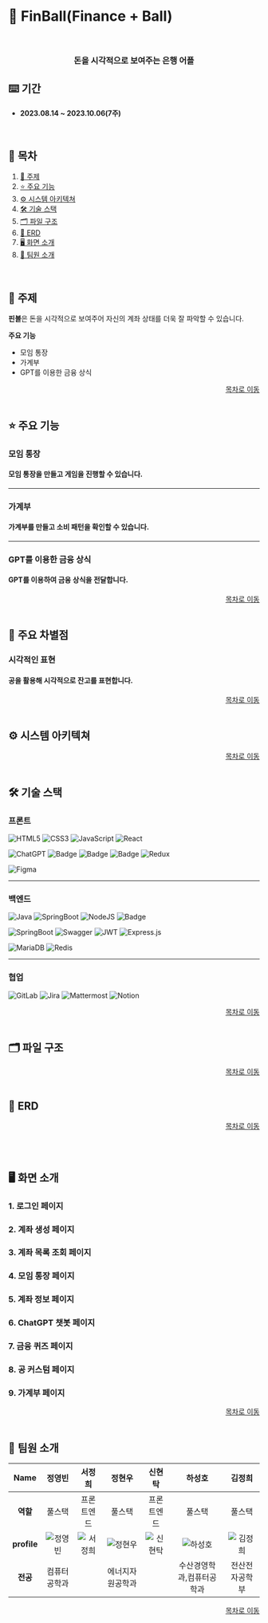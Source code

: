 # 🏫 FinBall(Finance + Ball)

<br/>

<div align="center">
  <h3>돈을 시각적으로 보여주는 은행 어플</h3>
</div>

## ⌨️ 기간

- **2023.08.14 ~ 2023.10.06(7주)**

<a name="tableContents"></a>

<br/>

## 🔎 목차

1. <a href="#subject">🎯 주제</a>
1. <a href="#mainContents">⭐️ 주요 기능</a>
1. <a href="#systemArchitecture">⚙ 시스템 아키텍쳐</a>
1. <a href="#skills">🛠️ 기술 스택</a>
1. <a href="#directories">🗂️ 파일 구조</a>
1. <a href="#erd">💾 ERD</a>
1. <a href="#contents">🖥️ 화면 소개</a>
1. <a href="#developers">👥 팀원 소개</a>

<br/>

<!------- 주제 시작 -------->

## 🎯 주제

<a name="subject"></a>

**핀볼**은 돈을 시각적으로 보여주어 자신의 계좌 상태를 더욱 잘 파악할 수 있습니다.

**주요 기능**

- 모임 통장
- 가계부
- GPT를 이용한 금융 상식

<div align="right"><a href="#tableContents">목차로 이동</a></div>

<br/>

<!------- 주요 기능 시작 -------->

## ⭐️ 주요 기능

<a name="mainContents"></a>

### 모임 통장

<h4> 모임 통장을 만들고 게임을 진행할 수 있습니다.</h4>

---

### 가계부

<h4>가계부를 만들고 소비 패턴을 확인할 수 있습니다.</h4>

---

### GPT를 이용한 금융 상식

<h4>GPT를 이용하여 금융 상식을 전달합니다.</h4>

<div align="right"><a href="#tableContents">목차로 이동</a></div>

<br/>

## 🌟 주요 차별점

### 시각적인 표현

<h4>공을 활용해 시각적으로 잔고를 표현합니다.</h4>

<div align="right"><a href="#tableContents">목차로 이동</a></div>

<br/>

<!------- 시스템 아키텍쳐 시작 -------->

## ⚙ 시스템 아키텍쳐

<a name="systemArchitecture"></a>

<div align="right"><a href="#tableContents">목차로 이동</a></div>

<br/>

<!------- 기술 스택 시작 -------->

## 🛠️ 기술 스택

<a name="skills"></a>

### 프론트

![HTML5](https://img.shields.io/badge/html5-%23E34F26.svg?style=for-the-badge&logo=html5&logoColor=white)
![CSS3](https://img.shields.io/badge/css3-%231572B6.svg?style=for-the-badge&logo=css3&logoColor=white)
![JavaScript](https://img.shields.io/badge/javascript-%23323330.svg?style=for-the-badge&logo=javascript&logoColor=%23F7DF1E)
![React](https://img.shields.io/badge/react-%2320232a.svg?style=for-the-badge&logo=react&logoColor=%2361DAFB)

![ChatGPT](https://img.shields.io/badge/chatGPT-74aa9c?style=for-the-badge&logo=openai&logoColor=white)
![Badge](https://img.shields.io/badge/CLOVA-lightgreen.svg?style=for-the-badge)
![Badge](https://img.shields.io/badge/Karlo-blue.svg?style=for-the-badge)
![Badge](https://img.shields.io/badge/TeachableMacine-lightblue.svg?style=for-the-badge)
![Redux](https://img.shields.io/badge/redux-%23593d88.svg?style=for-the-badge&logo=redux&logoColor=white)

![Figma](https://img.shields.io/badge/figma-%23F24E1E.svg?style=for-the-badge&logo=figma&logoColor=white)

---

### 백엔드

![Java](https://img.shields.io/badge/java-%23ED8B00.svg?style=for-the-badge&logo=openjdk&logoColor=white)
![SpringBoot](https://img.shields.io/badge/springboot-6DB33F?style=for-the-badge&logo=springboot&logoColor=white)
![NodeJS](https://img.shields.io/badge/node.js-6DA55F?style=for-the-badge&logo=node.js&logoColor=white)
![Badge](https://img.shields.io/badge/Openvidu-lightgreen.svg?style=for-the-badge)

![SpringBoot](https://img.shields.io/badge/springsecurity-6DB33F?style=for-the-badge&logo=springsecurity&logoColor=white)
![Swagger](https://img.shields.io/badge/-Swagger-%23Clojure?style=for-the-badge&logo=swagger&logoColor=white)
![JWT](https://img.shields.io/badge/JWT-black?style=for-the-badge&logo=JSON%20web%20tokens)
![Express.js](https://img.shields.io/badge/express.js-%23404d59.svg?style=for-the-badge&logo=express&logoColor=%2361DAFB)

![MariaDB](https://img.shields.io/badge/MariaDB-003545?style=for-the-badge&logo=mariadb&logoColor=white)
![Redis](https://img.shields.io/badge/redis-%23DD0031.svg?style=for-the-badge&logo=redis&logoColor=white)

---

### 협업

![GitLab](https://img.shields.io/badge/gitlab-FC6D26.svg?style=for-the-badge&logo=gitlab&logoColor=white)
![Jira](https://img.shields.io/badge/jira-%230A0FFF.svg?style=for-the-badge&logo=jira&logoColor=white)
![Mattermost](https://img.shields.io/badge/mattermost-0058CC.svg?style=for-the-badge&logo=mattermost&logoColor=white)
![Notion](https://img.shields.io/badge/Notion-000000.svg?style=for-the-badge&logo=notion&logoColor=white)

<div align="right"><a href="#tableContents">목차로 이동</a></div>

<br/>

<!------- 파일 구조 시작 -------->

## 🗂️ 파일 구조

<a name="directories"></a>

<!-- ### 프론트

<details>
  <summary>
    자세히
  </summary>

```
📦frontend
 ┣ 📂openCV
 ┣ 📂public
 ┃ ┣ 📂images
 ┣ 📂src
 ┃ ┣ 📂assets
 ┃ ┃ ┣ 📂fonts
 ┃ ┃ ┗ 📂images
 ┃ ┣ 📂components
 ┃ ┣ 📂models
 ┃ ┣ 📂pages
 ┃ ┃ ┣ 📂Common
 ┃ ┃ ┃ ┣ 📂api
 ┃ ┃ ┃ ┣ 📂hooks
 ┃ ┃ ┣ 📂Government
 ┃ ┃ ┃ ┣ 📂ClassPage
 ┃ ┃ ┃ ┣ 📂components
 ┃ ┃ ┃ ┃ ┣ 📂Modal
 ┃ ┃ ┃ ┃ ┃ ┣ 📂AddStudyClass
 ┃ ┃ ┃ ┃ ┃ ┗ 📂StudentModal
 ┃ ┃ ┃ ┣ 📂MainPage
 ┃ ┃ ┃ ┣ 📂StudentPage
 ┃ ┃ ┃ ┣ 📂TeacherPage
 ┃ ┃ ┣ 📂Live
 ┃ ┃ ┣ 📂Student
 ┃ ┃ ┃ ┣ 📂my_model
 ┃ ┃ ┗ 📂Teacher
 ┃ ┣ 📂store
 ┃ ┃ ┣ 📂actions
 ┃ ┃ ┣ 📂reducers
 ┣ 📜.gitignore
 ┣ 📜Dockerfile
 ┣ 📜nginx.conf
 ┣ 📜package-lock.json
 ┣ 📜package.json
 ┗ 📜README.md
```

</details>

### 백엔드 서버 - 메인 서버

<details>
  <summary>
    자세히
  </summary>

```
📦http
 ┣ 📂src
 ┃ ┣ 📂main
 ┃ ┃ ┣ 📂java
 ┃ ┃ ┃ ┗ 📂com
 ┃ ┃ ┃ ┃ ┗ 📂ssafy
 ┃ ┃ ┃ ┃ ┃ ┗ 📂http
 ┃ ┃ ┃ ┃ ┃ ┃ ┣ 📂apis
 ┃ ┃ ┃ ┃ ┃ ┃ ┃ ┣ 📂auth
 ┃ ┃ ┃ ┃ ┃ ┃ ┃ ┃ ┣ 📂controllers
 ┃ ┃ ┃ ┃ ┃ ┃ ┃ ┃ ┣ 📂dtos
 ┃ ┃ ┃ ┃ ┃ ┃ ┃ ┃ ┣ 📂requests
 ┃ ┃ ┃ ┃ ┃ ┃ ┃ ┃ ┣ 📂responses
 ┃ ┃ ┃ ┃ ┃ ┃ ┃ ┃ ┗ 📂services
 ┃ ┃ ┃ ┃ ┃ ┃ ┃ ┣ 📂classes
 ┃ ┃ ┃ ┃ ┃ ┃ ┃ ┃ ┣ 📂controllers
 ┃ ┃ ┃ ┃ ┃ ┃ ┃ ┃ ┣ 📂entities
 ┃ ┃ ┃ ┃ ┃ ┃ ┃ ┃ ┣ 📂repositories
 ┃ ┃ ┃ ┃ ┃ ┃ ┃ ┃ ┣ 📂requests
 ┃ ┃ ┃ ┃ ┃ ┃ ┃ ┃ ┣ 📂responses
 ┃ ┃ ┃ ┃ ┃ ┃ ┃ ┃ ┗ 📂services
 ┃ ┃ ┃ ┃ ┃ ┃ ┃ ┣ 📂commoncodes
 ┃ ┃ ┃ ┃ ┃ ┃ ┃ ┃ ┣ 📂entities
 ┃ ┃ ┃ ┃ ┃ ┃ ┃ ┣ 📂deploy
 ┃ ┃ ┃ ┃ ┃ ┃ ┃ ┃ ┗ 📂controllers
 ┃ ┃ ┃ ┃ ┃ ┃ ┃ ┣ 📂diaries
 ┃ ┃ ┃ ┃ ┃ ┃ ┃ ┃ ┣ 📂controllers
 ┃ ┃ ┃ ┃ ┃ ┃ ┃ ┃ ┣ 📂entities
 ┃ ┃ ┃ ┃ ┃ ┃ ┃ ┃ ┣ 📂repositories
 ┃ ┃ ┃ ┃ ┃ ┃ ┃ ┃ ┣ 📂requests
 ┃ ┃ ┃ ┃ ┃ ┃ ┃ ┃ ┣ 📂responses
 ┃ ┃ ┃ ┃ ┃ ┃ ┃ ┃ ┗ 📂services
 ┃ ┃ ┃ ┃ ┃ ┃ ┃ ┣ 📂fcm
 ┃ ┃ ┃ ┃ ┃ ┃ ┃ ┃ ┣ 📂config
 ┃ ┃ ┃ ┃ ┃ ┃ ┃ ┃ ┣ 📂controllers
 ┃ ┃ ┃ ┃ ┃ ┃ ┃ ┃ ┗ 📂services
 ┃ ┃ ┃ ┃ ┃ ┃ ┃ ┣ 📂governments
 ┃ ┃ ┃ ┃ ┃ ┃ ┃ ┃ ┣ 📂controllers
 ┃ ┃ ┃ ┃ ┃ ┃ ┃ ┃ ┣ 📂entities
 ┃ ┃ ┃ ┃ ┃ ┃ ┃ ┃ ┣ 📂repositories
 ┃ ┃ ┃ ┃ ┃ ┃ ┃ ┃ ┣ 📂requests
 ┃ ┃ ┃ ┃ ┃ ┃ ┃ ┃ ┗ 📂services
 ┃ ┃ ┃ ┃ ┃ ┃ ┃ ┣ 📂homeworkhistories
 ┃ ┃ ┃ ┃ ┃ ┃ ┃ ┃ ┣ 📂controllers
 ┃ ┃ ┃ ┃ ┃ ┃ ┃ ┃ ┣ 📂entities
 ┃ ┃ ┃ ┃ ┃ ┃ ┃ ┃ ┣ 📂repositories
 ┃ ┃ ┃ ┃ ┃ ┃ ┃ ┃ ┣ 📂responses
 ┃ ┃ ┃ ┃ ┃ ┃ ┃ ┃ ┗ 📂services
 ┃ ┃ ┃ ┃ ┃ ┃ ┃ ┣ 📂lecture
 ┃ ┃ ┃ ┃ ┃ ┃ ┃ ┃ ┣ 📂controllers
 ┃ ┃ ┃ ┃ ┃ ┃ ┃ ┃ ┣ 📂requests
 ┃ ┃ ┃ ┃ ┃ ┃ ┃ ┃ ┗ 📂services
 ┃ ┃ ┃ ┃ ┃ ┃ ┃ ┣ 📂lecturehistories
 ┃ ┃ ┃ ┃ ┃ ┃ ┃ ┃ ┣ 📂controllers
 ┃ ┃ ┃ ┃ ┃ ┃ ┃ ┃ ┣ 📂entities
 ┃ ┃ ┃ ┃ ┃ ┃ ┃ ┃ ┣ 📂repositories
 ┃ ┃ ┃ ┃ ┃ ┃ ┃ ┃ ┗ 📂services
 ┃ ┃ ┃ ┃ ┃ ┃ ┃ ┣ 📂members
 ┃ ┃ ┃ ┃ ┃ ┃ ┃ ┃ ┣ 📂controllers
 ┃ ┃ ┃ ┃ ┃ ┃ ┃ ┃ ┣ 📂entities
 ┃ ┃ ┃ ┃ ┃ ┃ ┃ ┃ ┣ 📂repositories
 ┃ ┃ ┃ ┃ ┃ ┃ ┃ ┃ ┣ 📂requests
 ┃ ┃ ┃ ┃ ┃ ┃ ┃ ┃ ┣ 📂responses
 ┃ ┃ ┃ ┃ ┃ ┃ ┃ ┃ ┗ 📂services
 ┃ ┃ ┃ ┃ ┃ ┃ ┃ ┣ 📂mute
 ┃ ┃ ┃ ┃ ┃ ┃ ┃ ┃ ┗ 📂controllers
 ┃ ┃ ┃ ┃ ┃ ┃ ┃ ┣ 📂openvidu
 ┃ ┃ ┃ ┃ ┃ ┃ ┃ ┃ ┣ 📂controllers
 ┃ ┃ ┃ ┃ ┃ ┃ ┃ ┃ ┗ 📂requests
 ┃ ┃ ┃ ┃ ┃ ┃ ┃ ┣ 📂roles
 ┃ ┃ ┃ ┃ ┃ ┃ ┃ ┃ ┣ 📂entities
 ┃ ┃ ┃ ┃ ┃ ┃ ┃ ┗ 📂themes
 ┃ ┃ ┃ ┃ ┃ ┃ ┃ ┃ ┣ 📂controllers
 ┃ ┃ ┃ ┃ ┃ ┃ ┃ ┃ ┣ 📂entities
 ┃ ┃ ┃ ┃ ┃ ┃ ┃ ┃ ┣ 📂repositories
 ┃ ┃ ┃ ┃ ┃ ┃ ┃ ┃ ┣ 📂responses
 ┃ ┃ ┃ ┃ ┃ ┃ ┃ ┃ ┗ 📂services
 ┃ ┃ ┃ ┃ ┃ ┃ ┣ 📂exception
 ┃ ┃ ┃ ┃ ┃ ┃ ┃ ┣ 📂handler
 ┃ ┃ ┃ ┃ ┃ ┃ ┣ 📂jwt
 ┃ ┃ ┃ ┃ ┃ ┃ ┃ ┣ 📂dtos
 ┃ ┃ ┃ ┃ ┃ ┃ ┃ ┣ 📂filters
 ┃ ┃ ┃ ┃ ┃ ┃ ┣ 📂redis
 ┃ ┃ ┃ ┃ ┃ ┃ ┃ ┣ 📂configs
 ┃ ┃ ┃ ┃ ┃ ┃ ┃ ┗ 📂services
 ┃ ┃ ┃ ┃ ┃ ┃ ┣ 📂s3
 ┃ ┃ ┃ ┃ ┃ ┃ ┃ ┗ 📂configs
 ┃ ┃ ┃ ┃ ┃ ┃ ┣ 📂security
 ┃ ┃ ┃ ┃ ┃ ┃ ┃ ┣ 📂configs
 ┃ ┃ ┃ ┃ ┃ ┃ ┃ ┣ 📂services
 ┃ ┃ ┃ ┃ ┃ ┃ ┃ ┗ 📂utils
 ┃ ┃ ┃ ┃ ┃ ┃ ┣ 📂support
 ┃ ┃ ┃ ┃ ┃ ┃ ┃ ┣ 📂codes
 ┃ ┃ ┃ ┃ ┃ ┃ ┃ ┣ 📂responses
 ┃ ┃ ┃ ┃ ┃ ┃ ┃ ┗ 📂utils
 ┃ ┃ ┃ ┃ ┃ ┃ ┣ 📂swagger
 ┃ ┃ ┃ ┃ ┃ ┃ ┃ ┗ 📂configs
 ┃ ┃ ┗ 📂resources
 ┃ ┃ ┃ ┣ 📜application-db.yml
 ┃ ┃ ┃ ┣ 📜application-jwt.yml
 ┃ ┃ ┃ ┣ 📜application-openvidu.yml
 ┃ ┃ ┃ ┣ 📜application-redis.yml
 ┃ ┃ ┃ ┣ 📜application-s3.yml
 ┃ ┃ ┃ ┣ 📜application-sse.yml
 ┃ ┃ ┃ ┣ 📜application.yml
 ┃ ┃ ┃ ┣ 📜FCM_service_key.json
 ┃ ┃ ┃ ┣ 📜logback-local.properties
 ┃ ┃ ┃ ┗ 📜logback-spring.xml
 ┃ ┗ 📂test
 ┃ ┃ ┗ 📂java
 ┃ ┃ ┃ ┗ 📂com
 ┃ ┃ ┃ ┃ ┗ 📂ssafy
 ┃ ┃ ┃ ┃ ┃ ┗ 📂http
 ┃ ┃ ┃ ┃ ┃ ┃ ┣ 📂apis
 ┃ ┃ ┃ ┃ ┃ ┃ ┃ ┗ 📂members
 ┃ ┃ ┃ ┃ ┃ ┃ ┃ ┃ ┗ 📂services
 ┣ 📜.gitignore
 ┣ 📜build.gradle
 ┣ 📜classpath
 ┣ 📜Dockerfile
 ┣ 📜gradlew
 ┣ 📜gradlew.bat
 ┗ 📜settings.gradle
```

</details> -->

<div align="right"><a href="#tableContents">목차로 이동</a></div>

<br/>

<!------- ERD 시작 -------->

## 💾 ERD

<a name="erd"></a>

<div align="right"><a href="#tableContents">목차로 이동</a></div>

<br/>

<!------- 화면 소개 시작 -------->

<a name="contents"></a>

<br/>

## 🖥️ 화면 소개

### 1. 로그인 페이지

### 2. 계좌 생성 페이지

### 3. 계좌 목록 조회 페이지

### 4. 모임 통장 페이지

### 5. 계좌 정보 페이지

### 6. ChatGPT 챗봇 페이지

### 7. 금융 퀴즈 페이지

### 8. 공 커스텀 페이지

### 9. 가계부 페이지

<div align="right"><a href="#tableContents">목차로 이동</a></div>

<br/>

<!------- 팀원 소개 시작 -------->

## 👥 팀원 소개

<a name="developers"></a>

|  **Name**  |  정영빈  |  서정희  |  정현우  |  신현탁  |  하성호  |  김정희  |
| :------: | :------: | :------: | :------: | :------: | :------: | :------: |
|  **역할**  |  풀스택  |  프론트엔드  |  풀스택  |  프론트엔드  |  풀스택  |  풀스택  |
| **profile** | ![정영빈](https://github.com/tunkcalb/shinhan-solup/assets/95354899/60bd0105-1716-49a5-b29a-54f8344ebd41) | ![서정희](https://github.com/tunkcalb/shinhan-solup/assets/95354899/f4c70f14-39d2-49f9-918a-cb2e3492392a) | ![정현우](https://github.com/tunkcalb/shinhan-solup/assets/95354899/47f04fcb-5ffc-4cb8-a5f6-d8437ba43595) | ![신현탁](https://github.com/tunkcalb/shinhan-solup/assets/95354899/8ac0a59e-96b3-423d-ad2d-ce1f7c1fe801) | ![하성호](https://github.com/tunkcalb/shinhan-solup/assets/95354899/503fc614-d2b0-439c-bc67-502a50c29665) | ![김정희](https://github.com/tunkcalb/shinhan-solup/assets/95354899/2c6fa00f-b5aa-4a86-a8c6-1a4e166f6b0e) |
| **전공** | 컴퓨터공학과 |  | 에너지자원공학과 |  | 수산경영학과,컴퓨터공학과 | 전산전자공학부 |

<div align="right"><a href="#tableContents">목차로 이동</a></div>
